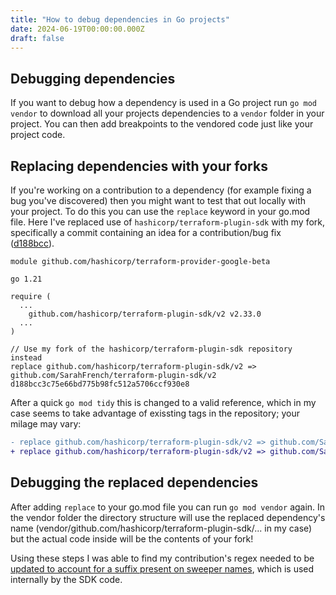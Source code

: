 ```yaml
---
title: "How to debug dependencies in Go projects"
date: 2024-06-19T00:00:00.000Z
draft: false
---
```


## Debugging dependencies

If you want to debug how a dependency is used in a Go project run `go mod vendor` to download all your projects dependencies to a `vendor` folder in your project. You can then add breakpoints to the vendored code just like your project code.


## Replacing dependencies with your forks

If you're working on a contribution to a dependency (for example fixing a bug you've discovered) then you might want to test that out locally with your project. To do this you can use the `replace` keyword in your go.mod file. Here I've replaced use of `hashicorp/terraform-plugin-sdk` with my fork, specifically a commit containing an idea for a contribution/bug fix (<a href="https://github.com/SarahFrench/terraform-plugin-sdk/commit/d188bcc3c75e66bd775b98fc512a5706ccf930e8" rel="noopener noreferrer nofollow" target="_blank">d188bcc</a>).

```
module github.com/hashicorp/terraform-provider-google-beta

go 1.21

require (
  ...
	github.com/hashicorp/terraform-plugin-sdk/v2 v2.33.0
  ...
)

// Use my fork of the hashicorp/terraform-plugin-sdk repository instead
replace github.com/hashicorp/terraform-plugin-sdk/v2 => github.com/SarahFrench/terraform-plugin-sdk/v2 d188bcc3c75e66bd775b98fc512a5706ccf930e8
```

After a quick `go mod tidy` this is changed to a valid reference, which in my case seems to take advantage of exissting tags in the repository; your milage may vary:

```diff
- replace github.com/hashicorp/terraform-plugin-sdk/v2 => github.com/SarahFrench/terraform-plugin-sdk/v2 d188bcc3c75e66bd775b98fc512a5706ccf930e8
+ replace github.com/hashicorp/terraform-plugin-sdk/v2 => github.com/SarahFrench/terraform-plugin-sdk/v2 v2.34.1-0.20240619163930-d188bcc3c75e
```

## Debugging the replaced dependencies

After adding `replace` to your go.mod file you can run `go mod vendor` again. In the vendor folder the directory structure will use the replaced dependency's name (vendor/github.com/hashicorp/terraform-plugin-sdk/... in my case) but the actual code inside will be the contents of your fork!

Using these steps I was able to find my contribution's regex needed to be <a href="https://github.com/SarahFrench/terraform-plugin-sdk/commit/8de2d85fb5cb52931e835c9bfe848737a492ecf0" rel="noopener noreferrer nofollow" target="_blank">updated to account for a suffix present on sweeper names</a>, which is used internally by the SDK code.
